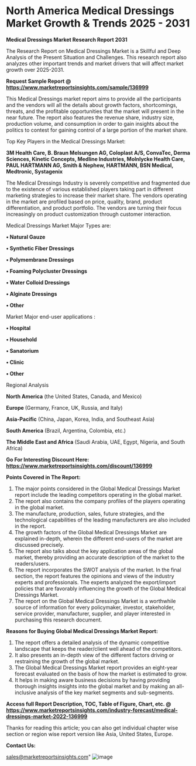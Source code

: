 # North America Medical Dressings Market Growth & Trends 2025 - 2031

<strong>Medical Dressings Market Research Report 2031</strong>

The Research Report on Medical Dressings Market is a Skillful and Deep Analysis of the Present Situation and Challenges. This research report also analyzes other important trends and market drivers that will affect market growth over 2025-2031.

<strong>Request Sample Report @ <a href=https://www.marketreportsinsights.com/sample/136999>https://www.marketreportsinsights.com/sample/136999</a></strong>

This Medical Dressings market report aims to provide all the participants and the vendors will all the details about growth factors, shortcomings, threats, and the profitable opportunities that the market will present in the near future. The report also features the revenue share, industry size, production volume, and consumption in order to gain insights about the politics to contest for gaining control of a large portion of the market share.

Top Key Players in the Medical Dressings Market:

<strong>3M Health Care, B. Braun Melsungen AG, Coloplast A/S, ConvaTec, Derma Sciences, Kinetic Concepts, Medline Industries, Molnlycke Health Care, PAUL HARTMANN AG, Smith & Nephew, HARTMANN, BSN Medical, Medtronic, Systagenix</strong>

The Medical Dressings Industry is severely competitive and fragmented due to the existence of various established players taking part in different marketing strategies to increase their market share. The vendors operating in the market are profiled based on price, quality, brand, product differentiation, and product portfolio. The vendors are turning their focus increasingly on product customization through customer interaction.

Medical Dressings Market Major Types are:

<strong>• Natural Gauze

• Synthetic Fiber Dressings

• Polymembrane Dressings

• Foaming Polycluster Dressings

• Water Colloid Dressings

• Alginate Dressings

• Other</strong>

Market Major end-user applications :

<strong>• Hospital

• Household

• Sanatorium

• Clinic

• Other</strong>

Regional Analysis

</u><strong><b>North America</b></strong> (the United States, Canada, and Mexico)

<strong><b>Europe </b></strong>(Germany, France, UK, Russia, and Italy)

<strong><b>Asia-Pacific</b></strong> (China, Japan, Korea, India, and Southeast Asia)

<strong><b>South America</b></strong> (Brazil, Argentina, Colombia, etc.)

<strong><b>The Middle East and Africa</b></strong> (Saudi Arabia, UAE, Egypt, Nigeria, and South Africa)

<strong>Go For Interesting Discount Here: <a href=https://www.marketreportsinsights.com/discount/136999>https://www.marketreportsinsights.com/discount/136999</a></strong>

<strong>Points Covered in The Report:</strong>
<ol>
  <li>The major points considered in the Global Medical Dressings Market report include the leading competitors operating in the global market.</li>
  <li>The report also contains the company profiles of the players operating in the global market.</li>
  <li>The manufacture, production, sales, future strategies, and the technological capabilities of the leading manufacturers are also included in the report.</li>
  <li>The growth factors of the Global Medical Dressings Market are explained in-depth, wherein the different end-users of the market are discussed precisely.</li>
  <li>The report also talks about the key application areas of the global market, thereby providing an accurate description of the market to the readers/users.</li>
  <li>The report incorporates the SWOT analysis of the market. In the final section, the report features the opinions and views of the industry experts and professionals. The experts analyzed the export/import policies that are favorably influencing the growth of the Global Medical Dressings Market.</li>
  <li>The report on the Global Medical Dressings Market is a worthwhile source of information for every policymaker, investor, stakeholder, service provider, manufacturer, supplier, and player interested in purchasing this research document.</li>
</ol>
<strong>Reasons for Buying Global Medical Dressings Market Report:</strong>

<ol>
  <li>The report offers a detailed analysis of the dynamic competitive landscape that keeps the reader/client well ahead of the competitors.</li>
  <li>It also presents an in-depth view of the different factors driving or restraining the growth of the global market.</li>
  <li>The Global Medical Dressings Market report provides an eight-year forecast evaluated on the basis of how the market is estimated to grow.</li>
  <li>It helps in making aware business decisions by having providing thorough insights insights into the global market and by making an all-inclusive analysis of the key market segments and sub-segments.</li>
</ol>
<strong>Access full Report Description, TOC, Table of Figure, Chart, etc. @ <a href=https://www.marketreportsinsights.com/industry-forecast/medical-dressings-market-2022-136999>https://www.marketreportsinsights.com/industry-forecast/medical-dressings-market-2022-136999</a></strong>


Thanks for reading this article; you can also get individual chapter wise section or region wise report version like Asia, United States, Europe.

<strong>Contact Us:</strong>

sales@marketreportsinsights.com"
![image](https://github.com/user-attachments/assets/d4cb691f-a512-4e3e-b295-964a95f72abc)
